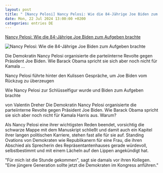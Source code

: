 ```yaml
---
layout: post
title: " [Nancy Pelosi] Nancy Pelosi: Wie die 84-Jährige Joe Biden zum Aufgeben brachte"
date: Mon, 22 Jul 2024 13:00:00 +0200
categories: entries DE
---
```

[Nancy Pelosi: Wie die 84-Jährige Joe Biden zum Aufgeben brachte](https://www.stern.de/politik/nancy-pelosi--wie-die-84-jaehrige-joe-biden-zum-aufgeben-brachte-34902996.html)

![Nancy Pelosi: Wie die 84-Jährige Joe Biden zum Aufgeben brachte](https://image.stern.de/34903142/t/p6/v5/w1440/r1.7778/-/nancy-pelosi-joe-biden.jpg)

Die Demokratin Nancy Pelosi organisierte die parteiinterne Revolte gegen Präsident Joe Biden. Wie Barack Obama spricht sie sich aber noch nicht für Kamala ...

Nancy Pelosi führte hinter den Kulissen Gespräche, um Joe Biden vom Rückzug zu überzeugen

Wie Nancy Pelosi zur Schlüsselfigur wurde und Biden zum Aufgeben brachte

von Valentin Dreher Die Demokratin Nancy Pelosi organisierte die parteiinterne Revolte gegen Präsident Joe Biden. Wie Barack Obama spricht sie sich aber noch nicht für Kamala Harris aus. Warum?

Als Nancy Pelosi eine ihrer wichtigsten Reden beendet, vorsichtig die schwarze Mappe mit dem Manuskript schließt und damit auch ein Kapitel ihrer langen politischen Karriere, stehen fast alle für sie auf. Standing Ovations von Demokraten wie Republikanern für eine Frau, die ihren Abschied als Sprecherin des Repräsentantenhauses gerade würdevoll, selbstbestimmt und mit einem Lächeln auf den Lippen angekündigt hat.

"Für mich ist die Stunde gekommen", sagt sie damals vor ihren Kollegen. "Eine jüngere Generation sollte jetzt die Demokraten im Kongress anführen."

